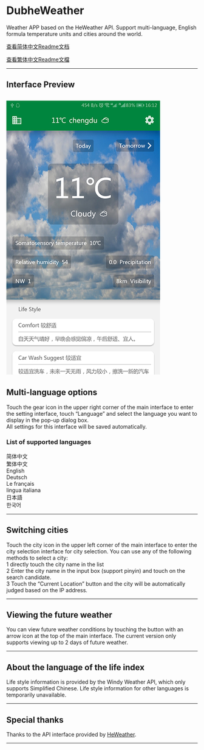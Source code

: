 # DubheWeather

Weather APP based on the HeWeather API. Support multi-language, English formula temperature units and cities around the world.  

[查看简体中文Readme文档](https://github.com/DubheBroken/DubheWeather/blob/master/Readme-zh_cn.md)  

[查看繁体中文Readme文檔](https://github.com/DubheBroken/DubheWeather/blob/master/Readme-zh_tw.md)  

---------------------------------------
## Interface Preview
![Main interface](https://github.com/DubheBroken/DubheWeather/blob/master/readme_image/Screenshot_main_en.jpg)
---------------------------------------
## Multi-language options
Touch the gear icon in the upper right corner of the main interface to enter the setting interface, touch “Language” and select the language you want to display in the pop-up dialog box.  
All settings for this interface will be saved automatically.
### List of supported languages
简体中文  
繁体中文  
English  
Deutsch  
Le français  
lingua italiana  
日本語  
한국어  

---------------------------------------
## Switching cities
Touch the city icon in the upper left corner of the main interface to enter the city selection interface for city selection. You can use any of the following methods to select a city:  
1 directly touch the city name in the list  
2 Enter the city name in the input box (support pinyin) and touch on the search candidate.  
3 Touch the “Current Location” button and the city will be automatically judged based on the IP address.

---------------------------------------
## Viewing the future weather
You can view future weather conditions by touching the button with an arrow icon at the top of the main interface. The current version only supports viewing up to 2 days of future weather.

---------------------------------------
## About the language of the life index
Life style information is provided by the Windy Weather API, which only supports Simplified Chinese. Life style information for other languages ​​is temporarily unavailable.

---------------------------------------
## Special thanks  
Thanks to the API interface provided by [HeWeather](http://www.heweather.com).

---------------------------------------
